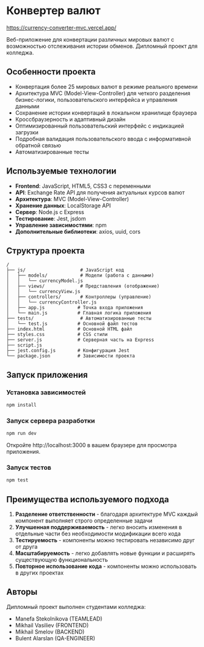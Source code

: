 # Конвертер валют

https://currency-converter-mvc.vercel.app/

Веб-приложение для конвертации различных мировых валют с возможностью отслеживания истории обменов. Дипломный проект для колледжа.

## Особенности проекта

- Конвертация более 25 мировых валют в режиме реального времени
- Архитектура MVC (Model-View-Controller) для четкого разделения бизнес-логики, пользовательского интерфейса и управления данными
- Сохранение истории конвертаций в локальном хранилище браузера
- Кроссбраузерность и адаптивный дизайн
- Оптимизированный пользовательский интерфейс с индикацией загрузки
- Подробная валидация пользовательского ввода с информативной обратной связью
- Автоматизированные тесты

## Используемые технологии

- **Frontend**: JavaScript, HTML5, CSS3 с переменными
- **API**: Exchange Rate API для получения актуальных курсов валют
- **Архитектура**: MVC (Model-View-Controller)
- **Хранение данных**: LocalStorage API
- **Сервер**: Node.js с Express
- **Тестирование**: Jest, jsdom
- **Управление зависимостями**: npm
- **Дополнительные библиотеки**: axios, uuid, cors

## Структура проекта

```
/
├── js/                    # JavaScript код
│   ├── models/            # Модели (работа с данными)
│   │   └── currencyModel.js
│   ├── views/             # Представления (отображение)
│   │   └── currencyView.js
│   ├── controllers/       # Контроллеры (управление)
│   │   └── currencyController.js
│   ├── app.js            # Точка входа приложения
│   └── main.js           # Главная логика приложения
├── tests/                 # Автоматизированные тесты
│   └── test.js           # Основной файл тестов
├── index.html            # Основной HTML файл
├── styles.css            # CSS стили
├── server.js             # Серверная часть на Express
├── script.js
├── jest.config.js        # Конфигурация Jest
└── package.json          # Зависимости проекта
```

## Запуск приложения

### Установка зависимостей

```bash
npm install
```

### Запуск сервера разработки

```bash
npm run dev
```

Откройте http://localhost:3000 в вашем браузере для просмотра приложения.

### Запуск тестов

```bash
npm test
```

## Преимущества используемого подхода

1. **Разделение ответственности** - благодаря архитектуре MVC каждый компонент выполняет строго определенные задачи
2. **Улучшенная поддерживаемость** - легко вносить изменения в отдельные части без необходимости модификации всего кода
3. **Тестируемость** - компоненты можно тестировать независимо друг от друга
4. **Масштабируемость** - легко добавлять новые функции и расширять существующую функциональность
5. **Повторное использование кода** - компоненты можно использовать в других проектах

## Авторы

Дипломный проект выполнен студентами колледжа:
- Manefa Stekolnikova (TEAMLEAD)
- Mikhail Vasiliev (FRONTEND)
- Mikhail Smelov (BACKEND)
- Bulent Alarslan (QA-ENGINEER)